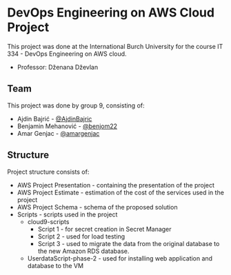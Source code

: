 
# DevOps Engineering on AWS Cloud Project

This project was done at the International Burch University for the course IT 334 - DevOps Engineering on AWS cloud.
- Professor: Dženana Dževlan

## Team
This project was done by group 9, consisting of:

- Ajdin Bajrić - [@AjdinBajric](https://github.com/AjdinBajric)
- Benjamin Mehanović - [@benjom22](https://github.com/benjom22)
- Amar Genjac - [@amargenjac](https://github.com/amargenjac)

## Structure

Project structure consists of:
 - AWS Project Presentation - containing the presentation of the project
 - AWS Project Estimate - estimation of the cost of the services used in the project
 - AWS Project Schema - schema of the proposed solution
  - Scripts - scripts used in the project
     - cloud9-scripts
        - Script 1 - for secret creation in Secret Manager
        - Script 2 - used for load testing
        - Script 3 - used to migrate the data from the original database to the new Amazon RDS database.
    - UserdataScript-phase-2 - used for installing web application and database to the VM
